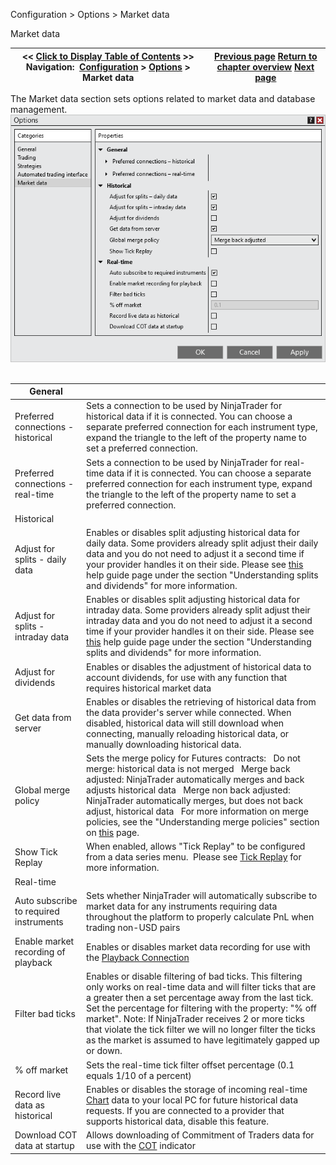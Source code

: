 ﻿
Configuration > Options > Market data

Market data

| << [Click to Display Table of Contents](options_marketdata.md) >> **Navigation:**     [Configuration](configuration.md) > [Options](options.md) > Market data | [Previous page](options_ati.md) [Return to chapter overview](options.md) [Next page](splits_and_dividends.md) |
| --- | --- |
The Market data section sets options related to market data and database management.
 
![Options_Marketdata](options_marketdata.png)
 

| General |  |
| --- | --- |
| Preferred connections - historical | Sets a connection to be used by NinjaTrader for historical data if it is connected. You can choose a separate preferred connection for each instrument type, expand the triangle to the left of the property name to set a preferred connection. |
| Preferred connections - real-time | Sets a connection to be used by NinjaTrader for real-time data if it is connected. You can choose a separate preferred connection for each instrument type, expand the triangle to the left of the property name to set a preferred connection. |
| Historical |  |
| Adjust for splits - daily data | Enables or disables split adjusting historical data for daily data. Some providers already split adjust their daily data and you do not need to adjust it a second time if your provider handles it on their side. Please see [this](splits_and_dividends.md) help guide page under the section "Understanding splits and dividends" for more information. |
| Adjust for splits - intraday data | Enables or disables split adjusting historical data for intraday data. Some providers already split adjust their intraday data and you do not need to adjust it a second time if your provider handles it on their side. Please see [this](splits_and_dividends.md) help guide page under the section "Understanding splits and dividends" for more information. |
| Adjust for dividends | Enables or disables the adjustment of historical data to account dividends, for use with any function that requires historical market data |
| Get data from server | Enables or disables the retrieving of historical data from the data provider's server while connected. When disabled, historical data will still download when connecting, manually reloading historical data, or manually downloading historical data. |
| Global merge policy | Sets the merge policy for Futures contracts:   Do not merge: historical data is not merged   Merge back adjusted: NinjaTrader automatically merges and back adjusts historical data   Merge non back adjusted: NinjaTrader automatically merges, but does not back adjust, historical data   For more information on merge policies, see the "Understanding merge policies" section on [this](merge_policy.md) page. |
| Show Tick Replay | When enabled, allows "Tick Replay" to be configured from a data series menu.  Please see [Tick Replay](tick_replay.md) for more information. |
| Real-time |  |
| Auto subscribe to required instruments | Sets whether NinjaTrader will automatically subscribe to market data for any instruments requiring data throughout the platform to properly calculate PnL when trading non-USD pairs |
| Enable market recording of playback | Enables or disables market data recording for use with the [Playback Connection](playback_connection.md) |
| Filter bad ticks | Enables or disable filtering of bad ticks. This filtering only works on real-time data and will filter ticks that are a greater then a set percentage away from the last tick. Set the percentage for filtering with the property: "% off market". Note: If NinjaTrader receives 2 or more ticks that violate the tick filter we will no longer filter the ticks as the market is assumed to have legitimately gapped up or down. |
| % off market | Sets the real-time tick filter offset percentage (0.1 equals 1/10 of a percent) |
| Record live data as historical | Enables or disables the storage of incoming real-time [Chart](charts.md) data to your local PC for future historical data requests. If you are connected to a provider that supports historical data, disable this feature. |
| Download COT data at startup | Allows downloading of Commitment of Traders data for use with the [COT](cot.md) indicator |
